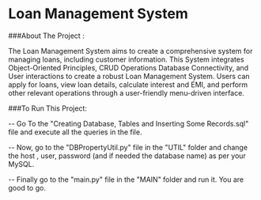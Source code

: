 # Loan Management System     

###About The Project :     

The Loan Management System aims to create a comprehensive system for managing loans, including customer information. This System integrates Object-Oriented Principles, CRUD Operations Database Connectivity, and User interactions to create a robust Loan Management System. Users can apply for loans, view loan details, calculate interest and EMI, and perform other relevant operations through a user-friendly menu-driven interface.   

       
###To Run This Project:     

-- Go To the "Creating Database, Tables and Inserting Some Records.sql" file and execute all the queries in the file.     

-- Now, go to the "DBPropertyUtil.py" file in the "UTIL" folder and change the host , user, password (and if needed the database name) as per your MySQL.     

-- Finally go to the "main.py" file in the "MAIN" folder and run it. You are good to go.      

